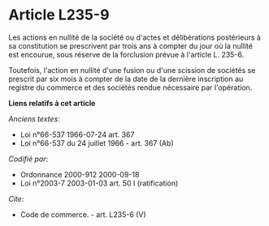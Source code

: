 # Article L235-9

Les actions en nullité de la société ou d'actes et délibérations postérieurs à sa constitution se prescrivent par trois ans à
compter du jour où la nullité est encourue, sous réserve de la forclusion prévue à l'article L. 235-6.

Toutefois, l'action en nullité d'une fusion ou d'une scission de sociétés se prescrit par six mois à compter de la date de la
dernière inscription au registre du commerce et des sociétés rendue nécessaire par l'opération.

**Liens relatifs à cet article**

_Anciens textes_:

  - Loi n°66-537 1966-07-24 art. 367
  - Loi n°66-537 du 24 juillet 1966 - art. 367 (Ab)

_Codifié par_:

  - Ordonnance 2000-912 2000-09-18
  - Loi n°2003-7 2003-01-03 art. 50 I (ratification)

_Cite_:

  - Code de commerce. - art. L235-6 (V)
